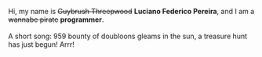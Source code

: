 Hi, my name is ~~Guybrush Threepwood~~ **Luciano Federico Pereira**, and I am a ~~wannabe pirate~~ **programmer**.<br><br>A short song: 959 bounty of doubloons gleams in the sun, a treasure hunt has just begun! Arrr!
